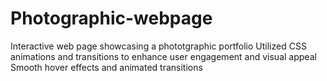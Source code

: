 # Photographic-webpage
Interactive web page showcasing a phototgraphic portfolio
Utilized CSS animations and transitions to enhance user engagement and visual appeal
Smooth hover effects and animated transitions
